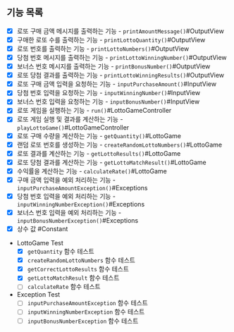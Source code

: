 ## 기능 목록

- [x] 로또 구매 금액 메시지를 출력하는 기능 - `printAmountMessage()`#OutputView
- [x] 구매한 로또 수를 출력하는 기능 - `printLottoQuantity()`#OutputView
- [x] 로또 번호를 출력하는 기능 - `printLottoNumbers()`#OutputView
- [x] 당첨 번호 메시지를 출력하는 기능 - `printLottoWinningNumber()`#OutputView
- [x] 보너스 번호 메시지를 출력하는 기능 - `printBonusNumber()`#OutputView
- [x] 로또 당첨 결과를 출력하는 기능 - `printLottoWinningResults()`#OutputView
- [x] 로또 구매 금액 입력을 요청하는 기능 - `inputPurchaseAmount()`#InputView
- [x] 당첨 번호 입력을 요청하는 기능 - `inputWinningNumber()`#InputView
- [x] 보너스 번호 입력을 요청하는 기능 - `inputBonusNumber()`#InputView
- [x] 로또 게임을 실행하는 기능 - `run()`#LottoGameController
- [x] 로또 게임 실행 및 결과를 계산하는 기능 - `playLottoGame()`#LottoGameController
- [x] 로또 구매 수량을 계산하는 기능 - `getQuantity()`#LottoGame
- [x] 랜덤 로또 번호를 생성하는 기능 - `createRandomLottoNumbers()`#LottoGame
- [x] 로또 결과를 계산하는 기능 - `getLottoResults()`#LottoGame
- [x] 로또 당첨 결과를 계산하는 기능 - `getLottoMatchResult()`#LottoGame
- [x] 수익률을 계산하는 기능 - `calculateRate()`#LottoGame
- [x] 구매 금액 입력을 예외 처리하는 기능 - `inputPurchaseAmountException()`#Exceptions
- [x] 당첨 번호 입력을 예외 처리하는 기능 - `inputWinningNumberException()`#Exceptions
- [x] 보너스 번호 입력을 예외 처리하는 기능 - `inputBonusNumberException()`#Exceptions
- [x] 상수 값 #Constant
- LottoGame Test
  - [x] `getQuantity` 함수 테스트
  - [x] `createRandomLottoNumbers` 함수 테스트
  - [x] `getCorrectLottoResults` 함수 테스트
  - [x] `getLottoMatchResult` 함수 테스트
  - [ ] `calculateRate` 함수 테스트
- Exception Test
  - [ ] `inputPurchaseAmountException` 함수 테스트
  - [ ] `inputWinningNumberException` 함수 테스트
  - [ ] `inputBonusNumberException` 함수 테스트
